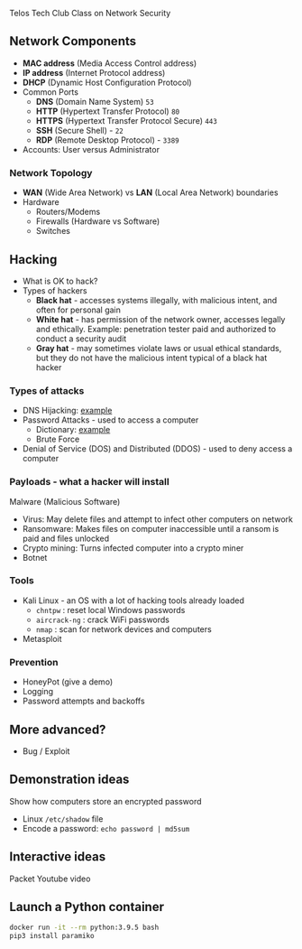 Telos Tech Club Class on Network Security

## Network Components
- **MAC address** (Media Access Control address) 
- **IP address** (Internet Protocol address)
- **DHCP** (Dynamic Host Configuration Protocol)
- Common Ports
  - **DNS** (Domain Name System) `53`
  - **HTTP** (Hypertext Transfer Protocol) `80`
  - **HTTPS** (Hypertext Transfer Protocol Secure) `443`
  - **SSH** (Secure Shell) - `22`
  - **RDP** (Remote Desktop Protocol) - `3389`
- Accounts: User versus Administrator

### Network Topology
- **WAN** (Wide Area Network) vs **LAN** (Local Area Network) boundaries
- Hardware
  - Routers/Modems
  - Firewalls (Hardware vs Software)
  - Switches

## Hacking
- What is OK to hack?
- Types of hackers
  - **Black hat** - accesses systems illegally, with malicious intent, and often for personal gain
  - **White hat** - has permission of the network owner, accesses legally and ethically. Example: penetration tester paid and authorized to conduct a security audit
  - **Gray hat** - may sometimes violate laws or usual ethical standards, but they do not have the malicious intent typical of a black hat hacker

### Types of attacks
- DNS Hijacking: [example](./example1_dns/)
- Password Attacks - used to access a computer
  - Dictionary: [example](./example2_dictionary/)
  - Brute Force
- Denial of Service (DOS) and Distributed (DDOS) - used to deny access a computer

### Payloads - what a hacker will install
Malware (Malicious Software)
- Virus: May delete files and attempt to infect other computers on network
- Ransomware: Makes files on computer inaccessible until a ransom is paid and files unlocked
- Crypto mining: Turns infected computer into a crypto miner
- Botnet

### Tools
- Kali Linux - an OS with a lot of hacking tools already loaded
  - `chntpw` : reset local Windows passwords
  - `aircrack-ng` : crack WiFi passwords
  - `nmap` : scan for network devices and computers
- Metasploit

### Prevention
- HoneyPot (give a demo)
- Logging
- Password attempts and backoffs

## More advanced?
- Bug / Exploit

## Demonstration ideas
Show how computers store an encrypted password
  - Linux `/etc/shadow` file
  - Encode a password: `echo password | md5sum`

## Interactive ideas
Packet Youtube video

## Launch a Python container
```bash
docker run -it --rm python:3.9.5 bash
pip3 install paramiko

```
